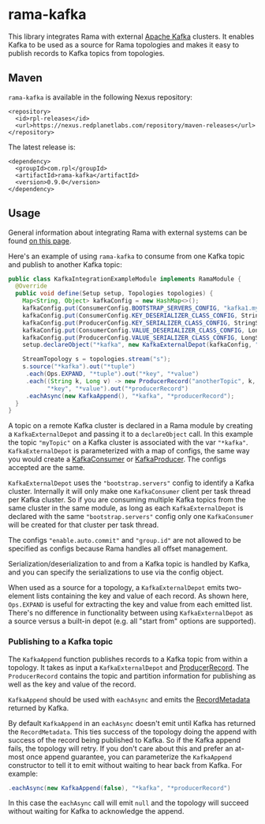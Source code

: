 # rama-kafka

This library integrates Rama with external [Apache Kafka](https://kafka.apache.org/) clusters. It enables Kafka to be used as a source for Rama topologies and makes it easy to publish records to Kafka topics from topologies.

## Maven

`rama-kafka` is available in the following Nexus repository:

```
<repository>
  <id>rpl-releases</id>
  <url>https://nexus.redplanetlabs.com/repository/maven-releases</url>
</repository>
```

The latest release is:

```
<dependency>
  <groupId>com.rpl</groupId>
  <artifactId>rama-kafka</artifactId>
  <version>0.9.0</version>
</dependency>
```

## Usage

General information about integrating Rama with external systems can be found [on this page](https://redplanetlabs.com/docs/~/integrating.html).

Here's an example of using `rama-kafka` to consume from one Kafka topic and publish to another Kafka topic:

```java
public class KafkaIntegrationExampleModule implements RamaModule {
  @Override
  public void define(Setup setup, Topologies topologies) {
    Map<String, Object> kafkaConfig = new HashMap<>();
    kafkaConfig.put(ConsumerConfig.BOOTSTRAP_SERVERS_CONFIG, "kafka1.mycompany.com:9092,kafka2.mycompany.com:9092");
    kafkaConfig.put(ConsumerConfig.KEY_DESERIALIZER_CLASS_CONFIG, StringDeserializer.class.getName());
    kafkaConfig.put(ProducerConfig.KEY_SERIALIZER_CLASS_CONFIG, StringSerializer.class.getName());
    kafkaConfig.put(ConsumerConfig.VALUE_DESERIALIZER_CLASS_CONFIG, LongDeserializer.class.getName());
    kafkaConfig.put(ProducerConfig.VALUE_SERIALIZER_CLASS_CONFIG, LongSerializer.class.getName());
    setup.declareObject("*kafka", new KafkaExternalDepot(kafkaConfig, "myTopic"));

    StreamTopology s = topologies.stream("s");
    s.source("*kafka").out("*tuple")
     .each(Ops.EXPAND, "*tuple").out("*key", "*value")
     .each((String k, Long v) -> new ProducerRecord("anotherTopic", k, v * 8),
           "*key", "*value").out("*producerRecord")
     .eachAsync(new KafkaAppend(), "*kafka", "*producerRecord");
  }
}
```

A topic on a remote Kafka cluster is declared in a Rama module by creating a `KafkaExternalDepot` and passing it to a `declareObject` call. In this example the topic `"myTopic"` on a Kafka cluster is associated with the var `"*kafka"`. `KafkaExternalDepot` is parameterized with a map of configs, the same way you would create a [KafkaConsumer](https://javadoc.io/static/org.apache.kafka/kafka-clients/3.2.3/org/apache/kafka/clients/consumer/KafkaConsumer.html) or [KafkaProducer](https://javadoc.io/static/org.apache.kafka/kafka-clients/3.2.3/org/apache/kafka/clients/producer/KafkaProducer.html). The configs accepted are the same.

`KafkaExternalDepot` uses the `"bootstrap.servers"` config to identify a Kafka cluster. Internally it will only make one `KafkaConsumer` client per task thread per Kafka cluster. So if you are consuming multiple Kafka topics from the same cluster in the same module, as long as each `KafkaExternalDepot` is declared with the same `"bootstrap.servers"` config only one `KafkaConsumer` will be created for that cluster per task thread.

The configs `"enable.auto.commit"` and `"group.id"` are not allowed to be specified as configs because Rama handles all offset management.

Serialization/deserialization to and from a Kafka topic is handled by Kafka, and you can specify the serializations to use via the config object.

When used as a source for a topology, a `KafkaExternalDepot` emits two-element lists containing the key and value of each record. As shown here, `Ops.EXPAND` is useful for extracting the key and value from each emitted list.  There's no difference in functionality between using `KafkaExternalDepot` as a source versus a built-in depot (e.g. all "start from" options are supported).

### Publishing to a Kafka topic

The `KafkaAppend` function publishes records to a Kafka topic from within a topology. It takes as input a `KafkaExternalDepot` and [ProducerRecord](https://javadoc.io/static/org.apache.kafka/kafka-clients/3.2.3/org/apache/kafka/clients/producer/ProducerRecord.html). The `ProducerRecord` contains the topic and partition information for publishing as well as the key and value of the record.

`KafkaAppend` should be used with `eachAsync` and emits the [RecordMetadata](https://javadoc.io/static/org.apache.kafka/kafka-clients/3.2.3/org/apache/kafka/clients/producer/RecordMetadata.html) returned by Kafka.

By default `KafkaAppend` in an `eachAsync` doesn't emit until Kafka has returned the `RecordMetadata`. This ties success of the topology doing the append with success of the record being published to Kafka. So if the Kafka append fails, the topology will retry. If you don't care about this and prefer an at-most once append guarantee, you can parameterize the `KafkaAppend` constructor to tell it to emit without waiting to hear back from Kafka. For example:

```java
.eachAsync(new KafkaAppend(false), "*kafka", "*producerRecord")
```

In this case the `eachAsync` call will emit `null` and the topology will succeed without waiting for Kafka to acknowledge the append.
